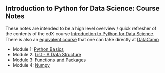 ## Introduction to Python for Data Science: Course Notes

These notes are intended to be a high level overview / quick refresher of the contents of the edX course 
[Introduction to Python for Data Science](https://www.edx.org/course/introduction-python-data-science-microsoft-dat208x). There is also an [equivalent course](https://www.datacamp.com/courses/intro-to-python-for-data-science) that one can take directly at [DataCamp](https://www.datacamp.com/)

* Module 1: [Python Basics](Lecture_Notes/Module_01.md)
* Module 2: [List - A Data Structure](Lecture_Notes/Module_02.md)
* Module 3: [Functions and Packages](Lecture_Notes/Module_03.md)
* Module 4: [Numpy](Lecture_Notes/Module_04.md)
